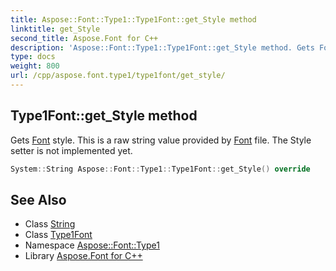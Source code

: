 ```yaml
---
title: Aspose::Font::Type1::Type1Font::get_Style method
linktitle: get_Style
second_title: Aspose.Font for C++
description: 'Aspose::Font::Type1::Type1Font::get_Style method. Gets Font style. This is a raw string value provided by Font file. The Style setter is not implemented yet in C++.'
type: docs
weight: 800
url: /cpp/aspose.font.type1/type1font/get_style/
---
```

## Type1Font::get_Style method


Gets [Font](../../../aspose.font/font/) style. This is a raw string value provided by [Font](../../../aspose.font/font/) file. The Style setter is not implemented yet.

```cpp
System::String Aspose::Font::Type1::Type1Font::get_Style() override
```

## See Also

* Class [String](../../../system/string/)
* Class [Type1Font](../)
* Namespace [Aspose::Font::Type1](../../)
* Library [Aspose.Font for C++](../../../)
